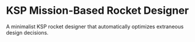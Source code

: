 # KSP Mission-Based Rocket Designer
A minimalist KSP rocket designer that automatically optimizes extraneous design decisions.
